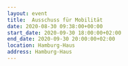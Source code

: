 ```yaml
---
layout: event
title:  Ausschuss für Mobilität
date: 2020-08-30 09:38:00+00:00
start_date: 2020-09-30 18:00:00+02:00
end_date: 2020-09-30 20:00:00+02:00
location: Hamburg-Haus
address: Hamburg-Haus
---
```

